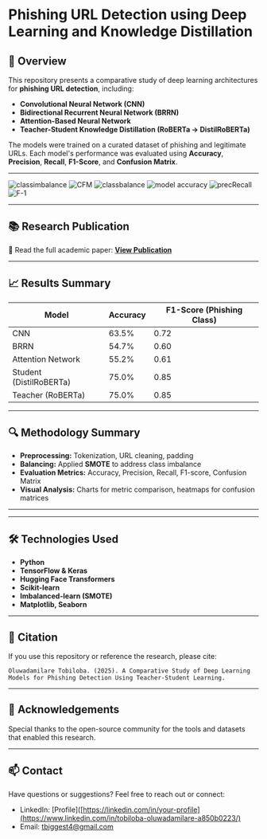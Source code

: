 # Phishing URL Detection using Deep Learning and Knowledge Distillation

## 🧠 Overview
This repository presents a comparative study of deep learning architectures for **phishing URL detection**, including:

- **Convolutional Neural Network (CNN)**
- **Bidirectional Recurrent Neural Network (BRRN)**
- **Attention-Based Neural Network**
- **Teacher-Student Knowledge Distillation (RoBERTa → DistilRoBERTa)**

The models were trained on a curated dataset of phishing and legitimate URLs. Each model's performance was evaluated using **Accuracy**, **Precision**, **Recall**, **F1-Score**, and **Confusion Matrix**.



---
![classimbalance](https://github.com/user-attachments/assets/f472337a-add8-43ea-a146-ac6f06f70605)
![CFM](https://github.com/user-attachments/assets/fcccb643-f43a-4269-bdd1-68c06e02da27)
![classbalance](https://github.com/user-attachments/assets/272c6fc2-62b8-4c7e-81e7-bbc5acec3ff1)
![model accuracy](https://github.com/user-attachments/assets/c5ad821c-b172-4abd-8c51-5c3b2549be78)
![precRecall](https://github.com/user-attachments/assets/91bd07fe-c16a-4956-bfbd-e38e1942a398)
![F-1](https://github.com/user-attachments/assets/8950a217-4c1e-4495-9237-3e0c0967b301)

---

## 📚 Research Publication
📄 Read the full academic paper: [**View Publication**](https://www.researchgate.net/publication/390873884_Title_A_Comparative_Study_of_Deep_Learning_Models_for_Phishing_Detection_Using_Teacher-Student_Learning)

---

## 📈 Results Summary
| Model                    | Accuracy | F1-Score (Phishing Class) |
|--------------------------|----------|----------------------------|
| CNN                      | 63.5%    | 0.72                       |
| BRRN                     | 54.7%    | 0.60                       |
| Attention Network        | 55.2%    | 0.61                       |
| Student (DistilRoBERTa)  | 75.0%    | 0.85                       |
| Teacher (RoBERTa)        | 75.0%    | 0.85                       |

---

## 🔍 Methodology Summary
- **Preprocessing:** Tokenization, URL cleaning, padding
- **Balancing:** Applied **SMOTE** to address class imbalance
- **Evaluation Metrics:** Accuracy, Precision, Recall, F1-score, Confusion Matrix
- **Visual Analysis:** Charts for metric comparison, heatmaps for confusion matrices

---


---

## 🛠️ Technologies Used
- **Python**
- **TensorFlow & Keras**
- **Hugging Face Transformers**
- **Scikit-learn**
- **Imbalanced-learn (SMOTE)**
- **Matplotlib, Seaborn**

---

## 📌 Citation
If you use this repository or reference the research, please cite:
```
Oluwadamilare Tobiloba. (2025). A Comparative Study of Deep Learning Models for Phishing Detection Using Teacher-Student Learning.
```

---

## 🙌 Acknowledgements
Special thanks to the open-source community for the tools and datasets that enabled this research.

---

## 📫 Contact
Have questions or suggestions? Feel free to reach out or connect:
- LinkedIn: [Profile]([https://linkedin.com/in/your-profile](https://www.linkedin.com/in/tobiloba-oluwadamilare-a850b0223/)
- Email: tbiggest4@gmail.com

